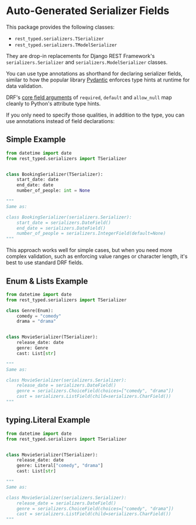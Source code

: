 # Auto-Generated Serializer Fields

This package provides the following classes:

- `rest_typed.serializers.TSerializer`
- `rest_typed.serializers.TModelSerializer`

They are drop-in replacements for Django REST Framework's `serializers.Serializer` and `serializers.ModelSerializer` classes.

You can use type annotations as shorthand for declaring serializer fields, similar to how the popular library [Pydantic](https://pydantic-docs.helpmanual.io/) enforces type hints at runtime for data validation.

DRF's [core field arguments](https://www.django-rest-framework.org/api-guide/fields/#core-arguments) of `required`, `default` and `allow_null` map cleanly to Python's attribute type hints.

If you only need to specify those qualities, in addition to the type, you can use annotations instead of field declarations:

## Simple Example

```python
from datetime import date
from rest_typed.serializers import TSerializer


class BookingSerializer(TSerializer):
    start_date: date
    end_date: date
    number_of_people: int = None

"""
Same as:

class BookingSerializer(serializers.Serializer):
    start_date = serializers.DateField()
    end_date = serializers.DateField()
    number_of_people = serializers.IntegerField(default=None)
"""
```

This approach works well for simple cases, but when you need more complex validation, such as enforcing value ranges or character length, it's best to use standard DRF fields.

## Enum & Lists Example

```python
from datetime import date
from rest_typed.serializers import TSerializer

class Genre(Enum):
    comedy = "comedy"
    drama = "drama"


class MovieSerializer(TSerializer):
    release_date: date
    genre: Genre
    cast: List[str]

"""
Same as:

class MovieSerializer(serializers.Serializer):
    release_date = serializers.DateField()
    genre = serializers.ChoiceField(choices=["comedy", "drama"])
    cast = serializers.ListField(child=serializers.CharField())
"""
```

## typing.Literal Example

```python
from datetime import date
from rest_typed.serializers import TSerializer


class MovieSerializer(TSerializer):
    release_date: date
    genre: Literal["comedy", "drama"]
    cast: List[str]

"""
Same as:

class MovieSerializer(serializers.Serializer):
    release_date = serializers.DateField()
    genre = serializers.ChoiceField(choices=["comedy", "drama"])
    cast = serializers.ListField(child=serializers.CharField())
"""
```
